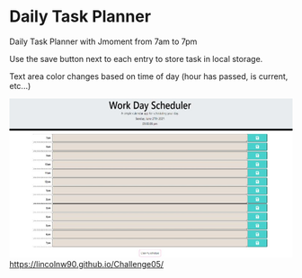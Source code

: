 # Daily Task Planner
 Daily Task Planner with Jmoment from 7am to 7pm
 
 Use the save button next to each entry to store task in local storage.

 Text area color changes based on time of day (hour has passed, is current, etc...)

 ![](./assets/DailyPlannerScreenshot.jpg)
 https://lincolnw90.github.io/Challenge05/

